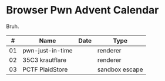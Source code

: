 # Browser Pwn Advent Calendar

Bruh.

|# |Name		        |Date		    |Type		    |
|--|--------------------|---------------|---------------|
|01|pwn-just-in-time	|	        	|renderer	    |
|02|35C3 krautflare	    |		        |renderer	    |
|03|PCTF PlaidStore	    |		        |sandbox escape	|
